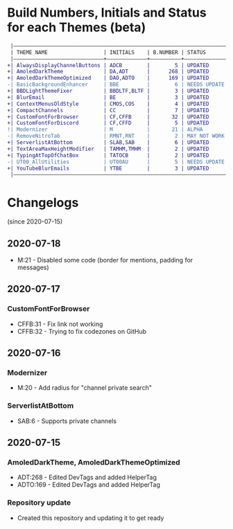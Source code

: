 # Build Numbers, Initials and Status for each Themes (beta)

```diff
 |—————————————————————————————————————————————————————————————————————|
 | THEME NAME                  | INITIALS    | B.NUMBER | STATUS       |
 |—————————————————————————————+—————————————+——————————+——————————————|
+| AlwaysDisplayChannelButtons | ADCB        |        5 | UPDATED      |
+| AmoledDarkTheme             | DA,ADT      |      268 | UPDATED      |
+| AmoledDarkThemeOptimized    | DAO,ADTO    |      169 | UPDATED      |
-| BasicBackgroundEnhancer     | BBE         |        6 | NEEDS UPDATE |
+| BBDLightThemeFixer          | BBDLTF,BLTF |        3 | UPDATED      |
+| BlurEmail                   | BE          |        3 | UPDATED      |
+| ContextMenusOldStyle        | CMOS,COS    |        4 | UPDATED      |
+| CompactChannels             | CC          |        7 | UPDATED      |
+| CustomFontForBrowser        | CF,CFFB     |       32 | UPDATED      |
+| CustomFontForDiscord        | CF,CFFD     |        5 | UPDATED      |
!| Modernizer                  | M           |       21 | ALPHA        |
-| RemoveNitroTab              | RMNT,RNT    |        2 | MAY NOT WORK |
+| ServerlistAtBottom          | SLAB,SAB    |        6 | UPDATED      |
+| TextAreaMaxHeightModifier   | TAMHM,TMHM  |        2 | UPDATED      |
+| TypingAtTopOfChatBox        | TATOCB      |        2 | UPDATED      |
-| UT00_AllUtilities           | UT00AU      |        5 | NEEDS UPDATE |
+| YouTubeBlurEmails           | YTBE        |        3 | UPDATED      |
 |—————————————————————————————————————————————————————————————————————|
```

# Changelogs

(since 2020-07-15)

## 2020-07-18

- M:21 - Disabled some code (border for mentions, padding for messages)

## 2020-07-17

### CustomFontForBrowser

- CFFB:31 - Fix link not working
- CFFB:32 - Trying to fix codezones on GitHub

## 2020-07-16

### Modernizer

- M:20 - Add radius for "channel private search"

### ServerlistAtBottom

- SAB:6 - Supports private channels

## 2020-07-15

### AmoledDarkTheme, AmoledDarkThemeOptimized

- ADT:268 - Edited DevTags and added HelperTag
- ADTO:169 - Edited DevTags and added HelperTag

### Repository update

- Created this repository and updating it to get ready
